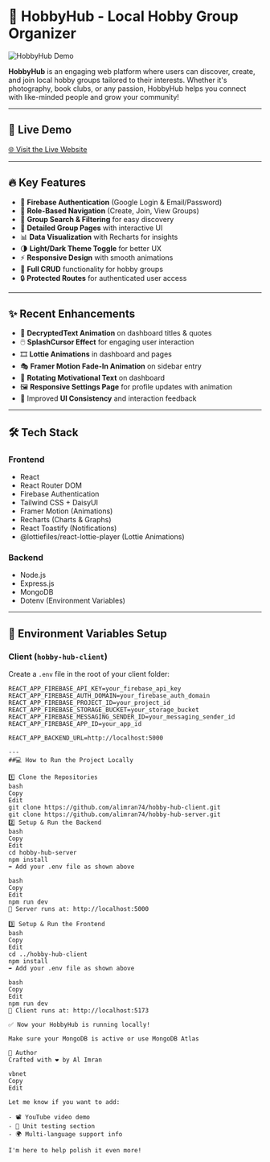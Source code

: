 # 🎯 HobbyHub - Local Hobby Group Organizer

![HobbyHub Demo](https://i.ibb.co/F7mkbwL/hobbyhub-demo.gif) <!-- Replace with your own hosted GIF if needed -->

**HobbyHub** is an engaging web platform where users can discover, create, and join local hobby groups tailored to their interests. Whether it's photography, book clubs, or any passion, HobbyHub helps you connect with like-minded people and grow your community!

---

## 🚀 Live Demo

[🌐 Visit the Live Website](https://hobbyhub-27dd6.web.app)

---

## 🔥 Key Features

- 🔐 **Firebase Authentication** (Google Login & Email/Password)  
- 🧭 **Role-Based Navigation** (Create, Join, View Groups)  
- 🔎 **Group Search & Filtering** for easy discovery  
- 📅 **Detailed Group Pages** with interactive UI  
- 📊 **Data Visualization** with Recharts for insights  
- 🌗 **Light/Dark Theme Toggle** for better UX  
- ⚡ **Responsive Design** with smooth animations  
- 📝 **Full CRUD** functionality for hobby groups  
- 🔒 **Protected Routes** for authenticated user access  

---

## ✨ Recent Enhancements

- 🧠 **DecryptedText Animation** on dashboard titles & quotes  
- 🖱️ **SplashCursor Effect** for engaging user interaction  
- 🎞️ **Lottie Animations** in dashboard and pages  
- 🎭 **Framer Motion Fade-In Animation** on sidebar entry  
- 🔄 **Rotating Motivational Text** on dashboard  
- 🖼️ **Responsive Settings Page** for profile updates with animation  
- 🎨 Improved **UI Consistency** and interaction feedback

---

## 🛠️ Tech Stack

### Frontend

- React  
- React Router DOM  
- Firebase Authentication  
- Tailwind CSS + DaisyUI  
- Framer Motion (Animations)  
- Recharts (Charts & Graphs)  
- React Toastify (Notifications)  
- @lottiefiles/react-lottie-player (Lottie Animations)

### Backend

- Node.js  
- Express.js  
- MongoDB  
- Dotenv (Environment Variables)

---

## 🔐 Environment Variables Setup

### Client (`hobby-hub-client`)

Create a `.env` file in the root of your client folder:

```env
REACT_APP_FIREBASE_API_KEY=your_firebase_api_key
REACT_APP_FIREBASE_AUTH_DOMAIN=your_firebase_auth_domain
REACT_APP_FIREBASE_PROJECT_ID=your_project_id
REACT_APP_FIREBASE_STORAGE_BUCKET=your_storage_bucket
REACT_APP_FIREBASE_MESSAGING_SENDER_ID=your_messaging_sender_id
REACT_APP_FIREBASE_APP_ID=your_app_id

REACT_APP_BACKEND_URL=http://localhost:5000

---
##💻 How to Run the Project Locally

1️⃣ Clone the Repositories
bash
Copy
Edit
git clone https://github.com/alimran74/hobby-hub-client.git
git clone https://github.com/alimran74/hobby-hub-server.git
2️⃣ Setup & Run the Backend
bash
Copy
Edit
cd hobby-hub-server
npm install
➡️ Add your .env file as shown above

bash
Copy
Edit
npm run dev
📍 Server runs at: http://localhost:5000

3️⃣ Setup & Run the Frontend
bash
Copy
Edit
cd ../hobby-hub-client
npm install
➡️ Add your .env file as shown above

bash
Copy
Edit
npm run dev
📍 Client runs at: http://localhost:5173

✅ Now your HobbyHub is running locally!

Make sure your MongoDB is active or use MongoDB Atlas

🙌 Author
Crafted with ❤️ by Al Imran

vbnet
Copy
Edit

Let me know if you want to add:

- 📽️ YouTube video demo
- 🧪 Unit testing section
- 🌍 Multi-language support info

I'm here to help polish it even more!








